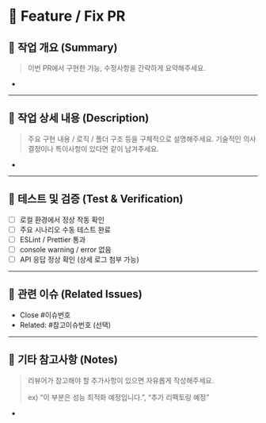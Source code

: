 # 🚀 Feature / Fix PR

## 📌 작업 개요 (Summary)

> 이번 PR에서 구현한 기능, 수정사항을 간략하게 요약해주세요.

-


---

## 🧱 작업 상세 내용 (Description)
> 주요 구현 내용 / 로직 / 폴더 구조 등을 구체적으로 설명해주세요.
> 기술적인 의사결정이나 특이사항이 있다면 같이 남겨주세요.

-


---

## 🧪 테스트 및 검증 (Test & Verification)
- [ ] 로컬 환경에서 정상 작동 확인
- [ ] 주요 시나리오 수동 테스트 완료
- [ ] ESLint / Prettier 통과
- [ ] console warning / error 없음
- [ ] API 응답 정상 확인 (상세 로그 첨부 가능)

---

## 🧩 관련 이슈 (Related Issues)
- Close #이슈번호  
- Related: #참고이슈번호 (선택)

---

## 💬 기타 참고사항 (Notes)
> 리뷰어가 참고해야 할 추가사항이 있으면 자유롭게 작성해주세요.
>
> ex) “이 부분은 성능 최적화 예정입니다.”, “추가 리팩토링 예정”

- 
